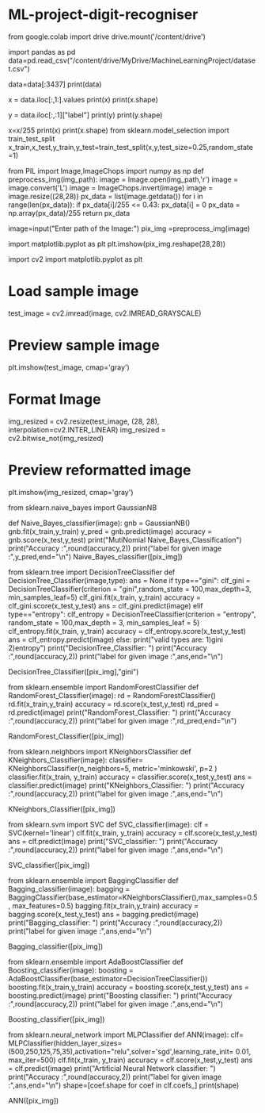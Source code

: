 # ML-project-digit-recogniser
from google.colab import drive
drive.mount('/content/drive')

import pandas as pd
data=pd.read_csv("/content/drive/MyDrive/MachineLearningProject/dataset.csv")

data=data[:3437]
print(data)

x = data.iloc[:,1:].values
print(x)
print(x.shape)

y = data.iloc[:,:1]["label"]
print(y)
print(y.shape)

x=x/255
print(x)
print(x.shape)
from sklearn.model_selection import train_test_split
x_train,x_test,y_train,y_test=train_test_split(x,y,test_size=0.25,random_state=1)

from PIL import Image,ImageChops
import numpy as np
def preprocess_img(img_path):
    image = Image.open(img_path,'r')
    image = image.convert('L')
    image = ImageChops.invert(image)
    image = image.resize((28,28))
    px_data = list(image.getdata())
    for i in range(len(px_data)):
        if px_data[i]/255 <= 0.43:
            px_data[i] = 0
    px_data = np.array(px_data)/255
    return px_data
    
image=input("Enter path of the Image:")
pix_img =preprocess_img(image)

import matplotlib.pyplot as plt
plt.imshow(pix_img.reshape(28,28))

import cv2 
import matplotlib.pyplot as plt

# Load sample image
test_image = cv2.imread(image, cv2.IMREAD_GRAYSCALE)

# Preview sample image
plt.imshow(test_image, cmap='gray')

# Format Image
img_resized = cv2.resize(test_image, (28, 28), interpolation=cv2.INTER_LINEAR)
img_resized = cv2.bitwise_not(img_resized)

# Preview reformatted image
plt.imshow(img_resized, cmap='gray')

from sklearn.naive_bayes import GaussianNB

def Naive_Bayes_classifier(image):
    gnb = GaussianNB()
    gnb.fit(x_train,y_train)
    y_pred = gnb.predict(image)
    accuracy = gnb.score(x_test,y_test) 
    print("MutiNomial Naive_Bayes_Classification")
    print("Accuracy :",round(accuracy,2))
    print("label for given image :",y_pred,end="\n")
Naive_Bayes_classifier([pix_img])

from sklearn.tree import DecisionTreeClassifier
def DecisionTree_Classifier(image,type):
    ans = None
    if type=="gini":
        clf_gini = DecisionTreeClassifier(criterion = "gini",random_state = 100,max_depth=3, min_samples_leaf=5)
        clf_gini.fit(x_train, y_train)
        accuracy = clf_gini.score(x_test,y_test)
        ans = clf_gini.predict(image)
    elif type=="entropy":
        clf_entropy = DecisionTreeClassifier(criterion = "entropy", random_state = 100,max_depth = 3, min_samples_leaf = 5)
        clf_entropy.fit(x_train, y_train)
        accuracy = clf_entropy.score(x_test,y_test)
        ans = clf_entropy.predict(image)
    else:
        print("valid types are: 1)gini 2)entropy")
    print("DecisionTree_Classifier: ")
    print("Accuracy :",round(accuracy,2))
    print("label for given image :",ans,end="\n")

DecisionTree_Classifier([pix_img],"gini")

from sklearn.ensemble import RandomForestClassifier
def RandomForest_Classifier(image):
    rd = RandomForestClassifier()
    rd.fit(x_train,y_train)
    accuracy = rd.score(x_test,y_test) 
    rd_pred = rd.predict(image)
    print("RandomForest_Classifier: ")
    print("Accuracy :",round(accuracy,2))
    print("label for given image :",rd_pred,end="\n")

RandomForest_Classifier([pix_img])

from sklearn.neighbors import KNeighborsClassifier 
def KNeighbors_Classifier(image):
    classifier= KNeighborsClassifier(n_neighbors=5, metric='minkowski', p=2 )  
    classifier.fit(x_train, y_train)
    accuracy = classifier.score(x_test,y_test)
    ans = classifier.predict(image)
    print("KNeighbors_Classifier: ")
    print("Accuracy :",round(accuracy,2))
    print("label for given image :",ans,end="\n")

KNeighbors_Classifier([pix_img])

from sklearn.svm import SVC
def SVC_classifier(image):
    clf = SVC(kernel='linear') 
    clf.fit(x_train, y_train)
    accuracy = clf.score(x_test,y_test)
    ans = clf.predict(image)
    print("SVC_classifier: ")
    print("Accuracy :",round(accuracy,2))
    print("label for given image :",ans,end="\n")

SVC_classifier([pix_img])

from sklearn.ensemble import BaggingClassifier
def Bagging_classifier(image):
    bagging = BaggingClassifier(base_estimator=KNeighborsClassifier(),max_samples=0.5, max_features=0.5)
    bagging.fit(x_train,y_train)
    accuracy = bagging.score(x_test,y_test)
    ans = bagging.predict(image)
    print("Bagging_classifier: ")
    print("Accuracy :",round(accuracy,2))
    print("label for given image :",ans,end="\n")

Bagging_classifier([pix_img])

from sklearn.ensemble import AdaBoostClassifier
def Boosting_classifier(image):
    boosting = AdaBoostClassifier(base_estimator=DecisionTreeClassifier())
    boosting.fit(x_train,y_train)
    accuracy = boosting.score(x_test,y_test)
    ans = boosting.predict(image)
    print("Boosting classifier: ")
    print("Accuracy :",round(accuracy,2))
    print("label for given image :",ans,end="\n")

Boosting_classifier([pix_img])

from sklearn.neural_network import MLPClassifier
def ANN(image):
  clf= MLPClassifier(hidden_layer_sizes=(500,250,125,75,35),activation="relu",solver='sgd',learning_rate_init= 0.01, max_iter=500)
  clf.fit(x_train, y_train)
  accuracy = clf.score(x_test,y_test)
  ans = clf.predict(image)
  print("Artificial Neural Network classifier: ")
  print("Accuracy :",round(accuracy,2))
  print("label for given image :",ans,end="\n")
  shape=[coef.shape for coef in clf.coefs_]
  print(shape)

ANN([pix_img])

